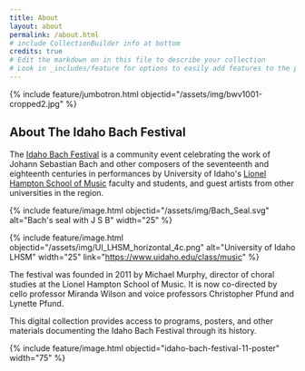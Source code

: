 ```yaml
---
title: About
layout: about
permalink: /about.html
# include CollectionBuilder info at bottom
credits: true
# Edit the markdown on in this file to describe your collection
# Look in _includes/feature for options to easily add features to the page
---
```


{% include feature/jumbotron.html objectid="/assets/img/bwv1001-cropped2.jpg" %} 

## About The Idaho Bach Festival

The [Idaho Bach Festival](https://www.uidaho.edu/class/music/events/bach-festival) is a community event celebrating the work of Johann Sebastian Bach and other composers of the seventeenth and eighteenth centuries in performances by University of Idaho's [Lionel Hampton School of Music](https://www.uidaho.edu/class/music) faculty and students, and guest artists from other universities in the region.

{% include feature/image.html objectid="/assets/img/Bach_Seal.svg" alt="Bach's seal with J S B" width="25" %}

{% include feature/image.html objectid="/assets/img/UI_LHSM_horizontal_4c.png" alt="University of Idaho LHSM" width="25" link="https://www.uidaho.edu/class/music" %}

The festival was founded in 2011 by Michael Murphy, director of choral studies at the Lionel Hampton School of Music. 
It is now co-directed by cello professor Miranda Wilson and voice professors Christopher Pfund and Lynette Pfund.

This digital collection provides access to programs, posters, and other materials documenting the Idaho Bach Festival through its history.

{% include feature/image.html objectid="idaho-bach-festival-11-poster" width="75" %} 
